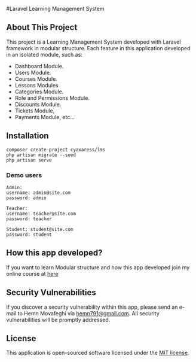 #Laravel Learning Management System 
<p align="center">
</p>

## About This Project

This project is a Learning Management System developed with Laravel framework in modular structure. Each feature in this application developed in an isolated module, such as:

- Dashboard Module.
- Users Module.
- Courses Module.
- Lessons Modules
- Categories Module.
- Role and Permissions Module.
- Discounts Module.
- Tickets Module,
- Payments Module,
 etc...
 
 ## Installation
```
composer create-project cyaxaress/lms
php artisan migrate --seed
php artisan serve
```

### Demo users
```
Admin:
username: admin@site.com
password: admin

Teacher: 
username: teacher@site.com
password: teacher

Student: student@site.com
password: student
```

## How this app developed?

If you want to learn Modular structure and how this app developed join my online course at [here](https://webamooz.net/courses/laravel-webamooz/view)


## Security Vulnerabilities

If you discover a security vulnerability within this app, please send an e-mail to Hemn Movafeghi via [hemn791@gmail.com](mailto:hemn791@gmail.com). All security vulnerabilities will be promptly addressed.

## License

This application is open-sourced software licensed under the [MIT license](https://opensource.org/licenses/MIT).
